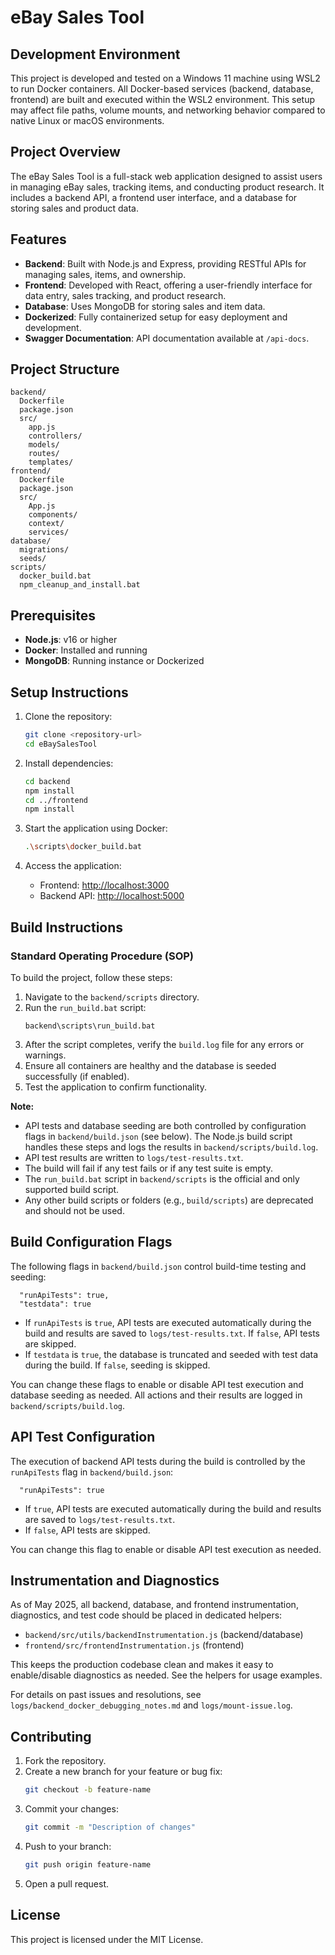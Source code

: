 # eBay Sales Tool

## Development Environment
This project is developed and tested on a Windows 11 machine using WSL2 to run Docker containers. All Docker-based services (backend, database, frontend) are built and executed within the WSL2 environment. This setup may affect file paths, volume mounts, and networking behavior compared to native Linux or macOS environments.

## Project Overview
The eBay Sales Tool is a full-stack web application designed to assist users in managing eBay sales, tracking items, and conducting product research. It includes a backend API, a frontend user interface, and a database for storing sales and product data.

## Features
- **Backend**: Built with Node.js and Express, providing RESTful APIs for managing sales, items, and ownership.
- **Frontend**: Developed with React, offering a user-friendly interface for data entry, sales tracking, and product research.
- **Database**: Uses MongoDB for storing sales and item data.
- **Dockerized**: Fully containerized setup for easy deployment and development.
- **Swagger Documentation**: API documentation available at `/api-docs`.

## Project Structure
```
backend/
  Dockerfile
  package.json
  src/
    app.js
    controllers/
    models/
    routes/
    templates/
frontend/
  Dockerfile
  package.json
  src/
    App.js
    components/
    context/
    services/
database/
  migrations/
  seeds/
scripts/
  docker_build.bat
  npm_cleanup_and_install.bat
```

## Prerequisites
- **Node.js**: v16 or higher
- **Docker**: Installed and running
- **MongoDB**: Running instance or Dockerized

## Setup Instructions
1. Clone the repository:
   ```bash
   git clone <repository-url>
   cd eBaySalesTool
   ```

2. Install dependencies:
   ```bash
   cd backend
   npm install
   cd ../frontend
   npm install
   ```

3. Start the application using Docker:
   ```bash
   .\scripts\docker_build.bat
   ```

4. Access the application:
   - Frontend: [http://localhost:3000](http://localhost:3000)
   - Backend API: [http://localhost:5000](http://localhost:5000)

## Build Instructions

### Standard Operating Procedure (SOP)
To build the project, follow these steps:

1. Navigate to the `backend/scripts` directory.
2. Run the `run_build.bat` script:
   ```
   backend\scripts\run_build.bat
   ```
3. After the script completes, verify the `build.log` file for any errors or warnings.
4. Ensure all containers are healthy and the database is seeded successfully (if enabled).
5. Test the application to confirm functionality.

**Note:**
- API tests and database seeding are both controlled by configuration flags in `backend/build.json` (see below). The Node.js build script handles these steps and logs the results in `backend/scripts/build.log`.
- API test results are written to `logs/test-results.txt`.
- The build will fail if any test fails or if any test suite is empty.
- The `run_build.bat` script in `backend/scripts` is the official and only supported build script.
- Any other build scripts or folders (e.g., `build/scripts`) are deprecated and should not be used.

## Build Configuration Flags

The following flags in `backend/build.json` control build-time testing and seeding:

```
  "runApiTests": true,
  "testdata": true
```
- If `runApiTests` is `true`, API tests are executed automatically during the build and results are saved to `logs/test-results.txt`. If `false`, API tests are skipped.
- If `testdata` is `true`, the database is truncated and seeded with test data during the build. If `false`, seeding is skipped.

You can change these flags to enable or disable API test execution and database seeding as needed. All actions and their results are logged in `backend/scripts/build.log`.

## API Test Configuration

The execution of backend API tests during the build is controlled by the `runApiTests` flag in `backend/build.json`:

```
  "runApiTests": true
```
- If `true`, API tests are executed automatically during the build and results are saved to `logs/test-results.txt`.
- If `false`, API tests are skipped.

You can change this flag to enable or disable API test execution as needed.

## Instrumentation and Diagnostics

As of May 2025, all backend, database, and frontend instrumentation, diagnostics, and test code should be placed in dedicated helpers:
- `backend/src/utils/backendInstrumentation.js` (backend/database)
- `frontend/src/frontendInstrumentation.js` (frontend)

This keeps the production codebase clean and makes it easy to enable/disable diagnostics as needed. See the helpers for usage examples.

For details on past issues and resolutions, see `logs/backend_docker_debugging_notes.md` and `logs/mount-issue.log`.

## Contributing
1. Fork the repository.
2. Create a new branch for your feature or bug fix:
   ```bash
   git checkout -b feature-name
   ```
3. Commit your changes:
   ```bash
   git commit -m "Description of changes"
   ```
4. Push to your branch:
   ```bash
   git push origin feature-name
   ```
5. Open a pull request.

## License
This project is licensed under the MIT License.